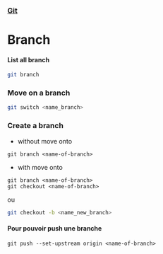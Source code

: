 ### [Git](Git.md)

# Branch

#### List all branch
```bash
git branch
```
### Move on a branch
```bash
git switch <name_branch>
```
### Create a branch
- without move onto 
```
git branch <name-of-branch>
```
- with move onto
```
git branch <name-of-branch>
git checkout <name-of-branch>
```
ou
```bash
git checkout -b <name_new_branch>
```
#### Pour pouvoir push une branche
```
git push --set-upstream origin <name-of-branch>
```